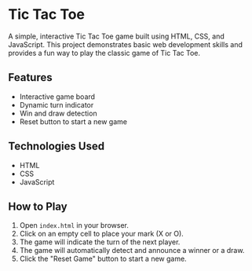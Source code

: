 # Tic Tac Toe

A simple, interactive Tic Tac Toe game built using HTML, CSS, and JavaScript. This project demonstrates basic web development skills and provides a fun way to play the classic game of Tic Tac Toe.

## Features

- Interactive game board
- Dynamic turn indicator
- Win and draw detection
- Reset button to start a new game

## Technologies Used

- HTML
- CSS
- JavaScript

## How to Play

1. Open `index.html` in your browser.
2. Click on an empty cell to place your mark (X or O).
3. The game will indicate the turn of the next player.
4. The game will automatically detect and announce a winner or a draw.
5. Click the "Reset Game" button to start a new game.

